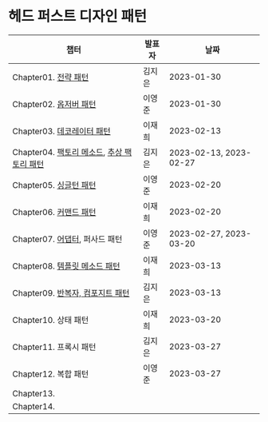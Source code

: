 # 헤드 퍼스트 디자인 패턴
| 챕터                                                         | 발표자 | 날짜                   |
| ------------------------------------------------------------ | ------ | ---------------------- |
| Chapter01. [전략 패턴](Chapter01.%20전략%20패턴.md)          | 김지은 | 2023-01-30             |
| Chapter02. [옵저버 패턴](Chapter02.%20옵저버%20패턴.md)      | 이영준 | 2023-01-30             |
| Chapter03. [데코레이터 패턴](Chapter03.%20데코레이터%20패턴.md) | 이재희 | 2023-02-13             |
| Chapter04. [팩토리 메소드](Chapter04.%20팩토리%20메소드%20패턴.md), [추상 팩토리 패턴](Chapter04.%20추상팩토리%20패턴.md) | 김지은 | 2023-02-13, 2023-02-27 |
| Chapter05. [싱글턴 패턴](Chapter05.%20싱글턴%20패턴.md)      | 이영준 | 2023-02-20             |
| Chapter06. [커맨드 패턴](Chapter06.%20커맨드%20패턴.md)      | 이재희 | 2023-02-20             |
| Chapter07. [어댑터](Chapter07.%20어댑터%20패턴.md), 퍼사드 패턴 | 이영준 | 2023-02-27, 2023-03-20 |
| Chapter08. [템플릿 메소드 패턴](Chapter08.%20템플릿%20메소드%20패턴.md) | 이재희 | 2023-03-13             |
| Chapter09. [반복자, 컴포지트 패턴](Chapter09.%20반복자,%20컴포지트%20패턴.md) | 김지은 | 2023-03-13             |
| Chapter10. 상태 패턴                                         | 이재희 | 2023-03-20             |
| Chapter11. 프록시 패턴                                       | 김지은 | 2023-03-27             |
| Chapter12. 복합 패턴                                         | 이영준 | 2023-03-27             |
| Chapter13.                                                   |        |                        |
| Chapter14.                                                   |        |                        |
